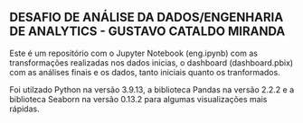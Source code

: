 ## DESAFIO DE ANÁLISE DA DADOS/ENGENHARIA DE ANALYTICS - GUSTAVO CATALDO MIRANDA

Este é um repositório com o Jupyter Notebook (eng.ipynb) com as transformações realizadas nos dados inicias, o dashboard (dashboard.pbix) com as análises finais e os dados, tanto iniciais quanto os tranformados.

Foi utilzado Python na versão 3.9.13, a biblioteca Pandas na versão 2.2.2 e a biblioteca Seaborn na versão 0.13.2 para algumas visualizações mais rápidas.

